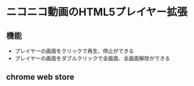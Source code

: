# ニコニコ動画のHTML5プレイヤー拡張

## 機能
- プレイヤーの画面をクリックで再生、停止ができる
- プレイヤーの画面をダブルクリックで全画面、全画面解除ができる

## chrome web store
